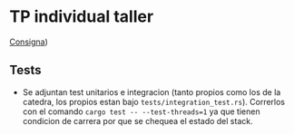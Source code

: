 # TP individual taller

[Consigna](https://taller-1-fiuba-rust.github.io/proyecto/25C1/ejercicio_individual.html))

## Tests

- Se adjuntan test unitarios e integracion (tanto propios como los de la catedra, los propios estan bajo `tests/integration_test.rs`). Correrlos con el comando `cargo test -- --test-threads=1` ya que tienen condicion de carrera por que se chequea el estado del stack.
